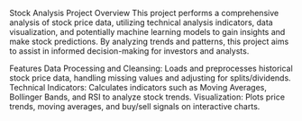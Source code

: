Stock Analysis Project
Overview
This project performs a comprehensive analysis of stock price data, utilizing technical analysis indicators, data visualization, and potentially machine learning models to gain insights and make stock predictions. By analyzing trends and patterns, this project aims to assist in informed decision-making for investors and analysts.

Features
Data Processing and Cleansing: Loads and preprocesses historical stock price data, handling missing values and adjusting for splits/dividends.
Technical Indicators: Calculates indicators such as Moving Averages, Bollinger Bands, and RSI to analyze stock trends.
Visualization: Plots price trends, moving averages, and buy/sell signals on interactive charts.
